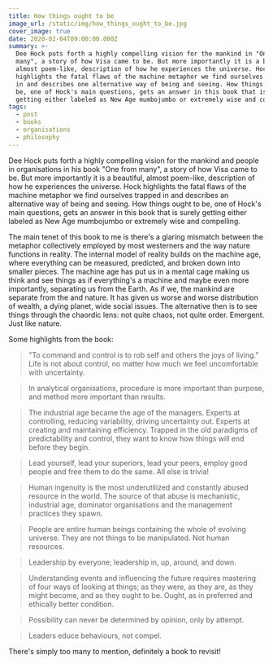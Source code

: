 ```yaml
---
title: How things ought to be
image_url: /static/img/how_things_ought_to_be.jpg
cover_image: true
date: 2020-02-04T09:00:00.000Z
summary: >-
  Dee Hock puts forth a highly compelling vision for the mankind in "One from
  many", a story of how Visa came to be. But more importantly it is a beautiful,
  almost poem-like, description of how he experiences the universe. Hock
  highlights the fatal flaws of the machine metaphor we find ourselves trapped
  in and describes one alternative way of being and seeing. How things ought to
  be, one of Hock's main questions, gets an answer in this book that is surely
  getting either labeled as New Age mumbojumbo or extremely wise and compelling.
tags:
  - post
  - books
  - organisations
  - philosophy
---
```

Dee Hock puts forth a highly compelling vision for the mankind and people in organisations in his book "One from many", a story of how Visa came to be. But more importantly it is a beautiful, almost poem-like, description of how he experiences the universe. Hock highlights the fatal flaws of the machine metaphor we find ourselves trapped in and describes an alternative way of being and seeing. How things ought to be, one of Hock's main questions, gets an answer in this book that is surely getting either labeled as New Age mumbojumbo or extremely wise and compelling.

The main tenet of this book to me is there's a glaring mismatch between the metaphor collectively employed by most westerners and the way nature functions in reality. The internal model of reality builds on the machine age, where everything can be measured, predicted, and broken down into smaller pieces. The machine age has put us in a mental cage making us think and see things as if everything's a machine and maybe even more importantly, separating us from the Earth. As if we, the mankind are separate from the and nature. It has given us worse and worse distribution of wealth, a dying planet, wide social issues. The alternative then is to see things through the chaordic lens: not quite chaos, not quite order. Emergent. Just like nature.

Some highlights from the book:

> "To command and control is to rob self and others the joys of living." Life is not about control, no matter how much we feel uncomfortable with uncertainty.

> In analytical organisations, procedure is more important than purpose, and method more important than results.

> The industrial age became the age of the managers. Experts at controlling, reducing variability, driving uncertainty out. Experts at creating and maintaining efficiency. Trapped in the old paradigms of predictability and control, they want to know how things will end before they begin.

> Lead yourself, lead your superiors, lead your peers, employ good people and free them to do the same. All else is trivia!

> Human ingenuity is the most underutilized and constantly abused resource in the world. The source of that abuse is mechanistic, industrial age, dominator organisations and the management practices they spawn.

> People are entire human beings containing the whole of evolving universe. They are not things to be manipulated. Not human resources. 

> Leadership by everyone; leadership in, up, around, and down.

> Understanding events and influencing the future requires mastering of four ways of looking at things; as they were, as they are, as they might become, and as they ought to be. Ought, as in preferred and ethically better condition.

> Possibility can never be determined by opinion, only by attempt.

> Leaders educe behaviours, not compel.

There's simply too many to mention, definitely a book to revisit!
